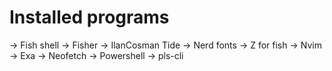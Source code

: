 # Installed programs

-> Fish shell
-> Fisher
-> IlanCosman Tide
-> Nerd fonts
-> Z for fish
-> Nvim
-> Exa 
-> Neofetch
-> Powershell
-> pls-cli
